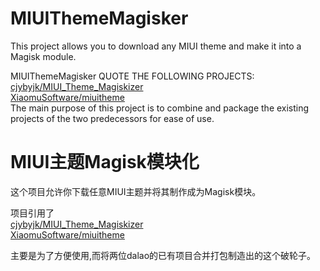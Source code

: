 # MIUIThemeMagisker
This project allows you to download any MIUI theme and make it into a Magisk module.

MIUIThemeMagisker QUOTE THE FOLLOWING PROJECTS:<br />
<a href="https://github.com/cjybyjk/MIUI_Theme_Magiskizer">cjybyjk/MIUI_Theme_Magiskizer</a><br />
<a href="https://github.com/XiaomuSoftware/miuitheme">XiaomuSoftware/miuitheme</a><br />
The main purpose of this project is to combine and package the existing projects of the two predecessors for ease of use.

# MIUI主题Magisk模块化
这个项目允许你下载任意MIUI主题并将其制作成为Magisk模块。

项目引用了 <br />
<a href="https://github.com/cjybyjk/MIUI_Theme_Magiskizer">cjybyjk/MIUI_Theme_Magiskizer</a><br />
<a href="https://github.com/XiaomuSoftware/miuitheme">XiaomuSoftware/miuitheme</a><br />

主要是为了方便使用,而将两位dalao的已有项目合并打包制造出的这个破轮子。
